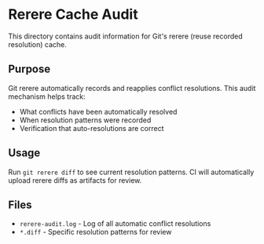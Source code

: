 # Rerere Cache Audit

This directory contains audit information for Git's rerere (reuse recorded resolution) cache.

## Purpose

Git rerere automatically records and reapplies conflict resolutions. This audit mechanism helps track:
- What conflicts have been automatically resolved
- When resolution patterns were recorded
- Verification that auto-resolutions are correct

## Usage

Run `git rerere diff` to see current resolution patterns.
CI will automatically upload rerere diffs as artifacts for review.

## Files

- `rerere-audit.log` - Log of all automatic conflict resolutions
- `*.diff` - Specific resolution patterns for review